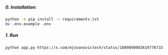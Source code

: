 ##### 0. Installation:

```bash
python -m pip install -r requirements.txt
mv .env.example .env
```

##### 1. Run

```bash
python app.py https://x.com/mjovanovictech/status/1809890983619776733
```


